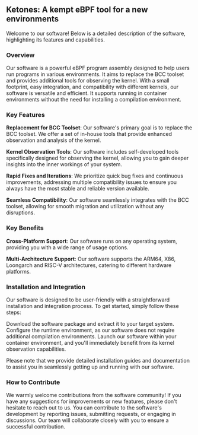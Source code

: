 ## Ketones: A kempt eBPF tool for a new environments

Welcome to our software! Below is a detailed description of the software,
highlighting its features and capabilities.

### Overview

Our software is a powerful eBPF program assembly designed to help users run
programs in various environments. It aims to replace the BCC toolset and
provides additional tools for observing the kernel. With a small footprint,
easy integration, and compatibility with different kernels, our software is
versatile and efficient. It supports running in container environments without
the need for installing a compilation environment.

### Key Features

**Replacement for BCC Toolset**: Our software's primary goal is to replace the
BCC toolset. We offer a set of in-house tools that provide enhanced observation
and analysis of the kernel.

**Kernel Observation Tools**: Our software includes self-developed tools
specifically designed for observing the kernel, allowing you to gain deeper
insights into the inner workings of your system.

**Rapid Fixes and Iterations**: We prioritize quick bug fixes and continuous
improvements, addressing multiple compatibility issues to ensure you always
have the most stable and reliable version available.

**Seamless Compatibility**: Our software seamlessly integrates with the BCC
toolset, allowing for smooth migration and utilization without any disruptions.

### Key Benefits

**Cross-Platform Support**: Our software runs on any operating system, providing
you with a wide range of usage options.

**Multi-Architecture Support**: Our software supports the ARM64, X86, Loongarch
and RISC-V architectures, catering to different hardware platforms.

### Installation and Integration

Our software is designed to be user-friendly with a straightforward installation
and integration process. To get started, simply follow these steps:

Download the software package and extract it to your target system.
Configure the runtime environment, as our software does not require additional
compilation environments. Launch our software within your container environment,
and you'll immediately benefit from its kernel observation capabilities.

Please note that we provide detailed installation guides and documentation to
assist you in seamlessly getting up and running with our software.

### How to Contribute

We warmly welcome contributions from the software community! If you have any
suggestions for improvements or new features, please don't hesitate to reach
out to us. You can contribute to the software's development by reporting
issues, submitting requests, or engaging in discussions. Our team will
collaborate closely with you to ensure a successful contribution.

